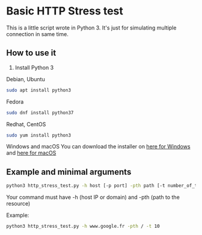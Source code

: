 # Basic HTTP Stress test
This is a little script wrote in Python 3. It's just for simulating multiple connection in same time.
## How to use it

 1. Install Python 3

Debian, Ubuntu
```sh
sudo apt install python3
```
Fedora
```sh
sudo dnf install python37
```
Redhat, CentOS
```sh
sudo yum install python3
```
Windows and macOS
You can download the installer on [here for Windows](www.python.org/downloads/windows/) and [here for macOS](https://www.python.org/downloads/mac-osx/)

## Example and minimal arguments
```sh
python3 http_stress_test.py -h host [-p port] -pth path [-t number_of_thread] [-tm timeout_in_second]
```
Your command must have -h (host IP or domain) and -pth (path to the resource)

Example:
```sh
python3 http_stress_test.py -h www.google.fr -pth / -t 10
```

